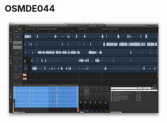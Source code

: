 # OSMDE044

![(https://raw.githubusercontent.com/saerdnaer/OSMDE044/master/screenshot-reaper.png)[Screenshot OSMDE044 in Reaper]](screenshot-reaper.png)

